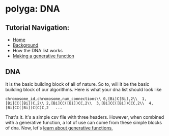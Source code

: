 # polyga: DNA
## Tutorial Navigation:
- [Home](../README.md)
- [Background](background.md)
- How the DNA list works
- [Making a generative function](generative.md)

## DNA
It is the basic building block of all of nature. So to, will it be the basic
building block of our algorithms. Here is what your dna list should look like

`chromosome_id,chromosome,num_connections\\
0,[Bi]C[Bi],2\\ 
1,[Bi]CC([Bi])C,2\\
2,[Bi]CC([Bi])CC,2\\ 
3,[Bi]CC([Bi])CCC,2\\ 
4,[Bi]CC([Bi])C(C)C,2  
...
`

That's it. It's a simple csv file with three headers. However, when combined 
with a generative function, a lot of use can come from these simple blocks
of dna. Now, let's [learn about generative functions.](generative.md)

